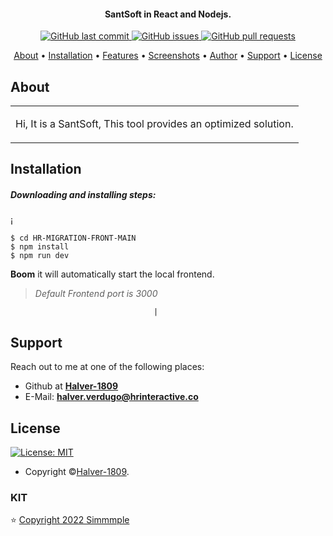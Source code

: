 

<h4 align="center">SantSoft in React and Nodejs.</h4>

<p align="center">
    <a href="https://github.com/commits/main">
    <img src="https://img.shields.io/badge/Last%20Commit-July-green?style=flat-square&logo=github&logoColor=white"
         alt="GitHub last commit">
    <a href="https://github.com/HR-Solutions-Sap/HR-Migration/issues">
    <img src="https://img.shields.io/badge/Open%20Issues-0-red?style=flat-square&logo=github&logoColor=white"
         alt="GitHub issues">
    <a href="https://github.com/HR-Solutions-Sap/HR-Migration/pulls">
    <img src="https://img.shields.io/badge/Open%20pull%20requests-0-blue?style=flat-square&logo=github&logoColor=whit"
         alt="GitHub pull requests">
</p>
      
<p align="center">
  <a href="#about">About</a> •
  <a href="#installation">Installation</a> •
  <a href="#features">Features</a> •
  <a href="#screenshots">Screenshots</a> •
  <a href="#author">Author</a> •
  <a href="#support">Support</a> •
  <a href="#license">License</a>
</p>

## About

<table>
<tr>
<td>
  
Hi, It is a SantSoft, This tool provides an optimized solution.

</td>
</tr>
</table>

## Installation

##### Downloading and installing steps:
¡
```console
$ cd HR-MIGRATION-FRONT-MAIN
$ npm install
$ npm run dev
```

 **Boom** it will automatically start the local frontend. 
 > *Default Frontend port is 3000*

                                  	|

## Support

Reach out to me at one of the following places:

- Github at **[Halver-1809](https://github.com/Halver-1809)**
- E-Mail: **halver.verdugo@hrinteractive.co**


## License

[![License: MIT](https://img.shields.io/badge/license-MIT-green)](https://github.com/HR-Solutions-S-A-S/HR-Migration-Front/blob/main/licence.md)

- Copyright ©[Halver-1809](https://github.com/Halver-1809 "Halver Verdugo").


### KIT

⭐️ [Copyright 2022 Simmmple ](https://horizon-ui.com/chakra-pro/admin/dashboards/default)
